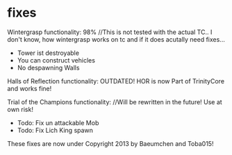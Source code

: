 fixes
=====

Wintergrasp functionality: 98% //This is not tested with the actual TC.. 
I don't know, how wintergrasp works on tc and if it does acutally need fixes... 
  - Tower ist destroyable
  - You can construct vehicles
  - No despawning Walls


Halls of Reflection functionality: OUTDATED! HOR is now Part of TrinityCore and works fine!
  

Trial of the Champions functionality: //Will be rewritten in the future! Use at own risk! 
  - Todo: Fix un attackable Mob
  - Todo: Fix Lich King spawn


These fixes are now under Copyright 2013 by Baeumchen and Toba015!
